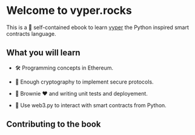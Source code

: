 # Welcome to vyper.rocks

This is a :construction: self-contained ebook to learn [vyper](https://vyper.readthedocs.io/en/stable/) the Python inspired smart contracts language.

## What you will learn

* :hammer_and_wrench: Programming concepts in Ethereum.

* :sponge: Enough cryptography to implement secure protocols.

* :link: Brownie :heart: and writing unit tests and deployement.

* :satellite: Use web3.py to interact with smart contracts from Python.

## Contributing to the book
